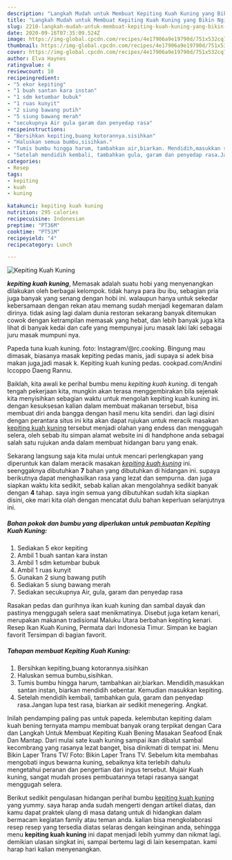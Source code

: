 ```yaml
---
description: "Langkah Mudah untuk Membuat Kepiting Kuah Kuning yang Bikin Ngiler"
title: "Langkah Mudah untuk Membuat Kepiting Kuah Kuning yang Bikin Ngiler"
slug: 2210-langkah-mudah-untuk-membuat-kepiting-kuah-kuning-yang-bikin-ngiler
date: 2020-09-16T07:35:09.524Z
image: https://img-global.cpcdn.com/recipes/4e17906a9e19790d/751x532cq70/kepiting-kuah-kuning-foto-resep-utama.jpg
thumbnail: https://img-global.cpcdn.com/recipes/4e17906a9e19790d/751x532cq70/kepiting-kuah-kuning-foto-resep-utama.jpg
cover: https://img-global.cpcdn.com/recipes/4e17906a9e19790d/751x532cq70/kepiting-kuah-kuning-foto-resep-utama.jpg
author: Elva Haynes
ratingvalue: 4
reviewcount: 10
recipeingredient:
- "5 ekor kepiting"
- "1 buah santan kara instan"
- "1 sdm ketumbar bubuk"
- "1 ruas kunyit"
- "2 siung bawang putih"
- "5 siung bawang merah"
- "secukupnya Air gula garam dan penyedap rasa"
recipeinstructions:
- "Bersihkan kepiting,buang kotorannya.sisihkan"
- "Haluskan semua bumbu,sisihkan."
- "Tumis bumbu hingga harum, tambahkan air,biarkan. Mendidih,masukkan santan instan, biarkan mendidih sebentar. Kemudian masukkan kepiting."
- "Setelah mendidih kembali, tambahkan gula, garam dan penyedap rasa.Jangan lupa test rasa, biarkan air sedikit menegering. Angkat."
categories:
- Resep
tags:
- kepiting
- kuah
- kuning

katakunci: kepiting kuah kuning 
nutrition: 295 calories
recipecuisine: Indonesian
preptime: "PT36M"
cooktime: "PT51M"
recipeyield: "4"
recipecategory: Lunch

---
```



![Kepiting Kuah Kuning](https://img-global.cpcdn.com/recipes/4e17906a9e19790d/751x532cq70/kepiting-kuah-kuning-foto-resep-utama.jpg)

<b><i>kepiting kuah kuning</i></b>, Memasak adalah suatu hobi yang menyenangkan dilakukan oleh berbagai kelompok. tidak hanya para ibu ibu, sebagian pria juga banyak yang senang dengan hobi ini. walaupun hanya untuk sekedar kebersamaan dengan rekan atau memang sudah menjadi kegemaran dalam dirinya. tidak asing lagi dalam dunia restoran sekarang banyak ditemukan cowok dengan ketrampilan memasak yang hebat, dan lebih banyak juga kita lihat di banyak kedai dan cafe yang mempunyai juru masak laki laki sebagai juru masak mumpuni nya.

Papeda tuna kuah kuning. foto: Instagram/@rc.cooking. Bingung mau dimasak, biasanya masak kepiting pedas manis, jadi supaya si adek bisa makan juga,jadi masak k. Kepiting kuah kuning pedas. cookpad.com/Andini Iccoppo Daeng Rannu.

Baiklah, kita awali ke perihal bumbu menu <i>kepiting kuah kuning</i>. di tengah tengah pekerjaan kita, mungkin akan terasa menggembirakan bila sejenak kita menyisihkan sebagian waktu untuk mengolah kepiting kuah kuning ini. dengan kesuksesan kalian dalam membuat makanan tersebut, bisa membuat diri anda bangga dengan hasil menu kita sendiri. dan lagi disini dengan perantara situs ini kita akan dapat rujukan untuk meracik masakan <u>kepiting kuah kuning</u> tersebut menjadi olahan yang endess dan menggugah selera, oleh sebab itu simpan alamat website ini di handphone anda sebagai salah satu rujukan anda dalam membuat hidangan baru yang enak.


Sekarang langsung saja kita mulai untuk mencari perlengkapan yang diperuntuk kan dalam meracik masakan <u><i>kepiting kuah kuning</i></u> ini. seenggaknya dibutuhkan <b>7</b> bahan yang dibutuhkan di hidangan ini. supaya berikutnya dapat menghasilkan rasa yang lezat dan sempurna. dan juga siapkan waktu kita sedikit, sebab kalian akan mengolahnya sedikit banyak dengan <b>4</b> tahap. saya ingin semua yang dibutuhkan sudah kita siapkan disini, oke mari kita olah dengan mencatat dulu bahan keperluan selanjutnya ini.

<!--inarticleads1-->

##### Bahan pokok dan bumbu yang diperlukan untuk pembuatan Kepiting Kuah Kuning:

1. Sediakan 5 ekor kepiting
1. Ambil 1 buah santan kara instan
1. Ambil 1 sdm ketumbar bubuk
1. Ambil 1 ruas kunyit
1. Gunakan 2 siung bawang putih
1. Sediakan 5 siung bawang merah
1. Sediakan secukupnya Air, gula, garam dan penyedap rasa


Rasakan pedas dan gurihnya ikan kuah kuning dan sambal dayak dan pastinya menggugah selera saat menikmatinya. Disebut juga ketam kenari, merupakan makanan tradisional Maluku Utara berbahan kepiting kenari. Resep Ikan Kuah Kuning, Permata dari Indonesia Timur. Simpan ke bagian favorit Tersimpan di bagian favorit. 

<!--inarticleads2-->

##### Tahapan membuat Kepiting Kuah Kuning:

1. Bersihkan kepiting,buang kotorannya.sisihkan
1. Haluskan semua bumbu,sisihkan.
1. Tumis bumbu hingga harum, tambahkan air,biarkan. Mendidih,masukkan santan instan, biarkan mendidih sebentar. Kemudian masukkan kepiting.
1. Setelah mendidih kembali, tambahkan gula, garam dan penyedap rasa.Jangan lupa test rasa, biarkan air sedikit menegering. Angkat.


Inilah pendamping paling pas untuk papeda. kelembutan kepiting dalam kuah bening ternyata mampu membuat banyak orang terpikat dengan Cara dan Langkah Untuk Membuat Kepiting Kuah Bening Masakan Seafood Enak Dan Mantap. Dari mulai sate kuah kuning sampai ikan dibalut sambal kecombrang yang rasanya lezat banget, bisa dinikmati di tempat ini. Menu Bikin Laper Trans TV/ Foto: Bikin Laper Trans TV. Sebelum kita membahas mengobati ingus bewarna kuning, sebaiknya kita terlebih dahulu mengetahui peranan dan pengertian dari ingus tersebut. Mujair Kuah kuning, sangat mudah proses pembuatannya tetapi rasanya sangat menggugah selera. 

Berikut sedikit pengulasan hidangan perihal bumbu <u>kepiting kuah kuning</u> yang yummy. saya harap anda sudah mengerti dengan artikel diatas, dan kamu dapat praktek ulang di masa datang untuk di hidangkan dalam bermacam kegiatan family atau teman anda. kalian bisa mengkolaborasi resep resep yang tersedia diatas selaras dengan keinginan anda, sehingga menu <b>kepiting kuah kuning</b> ini dapat menjadi lebih yummy dan nikmat lagi. demikian ulasan singkat ini, sampai bertemu lagi di lain kesempatan. kami harap hari kalian menyenangkan.
